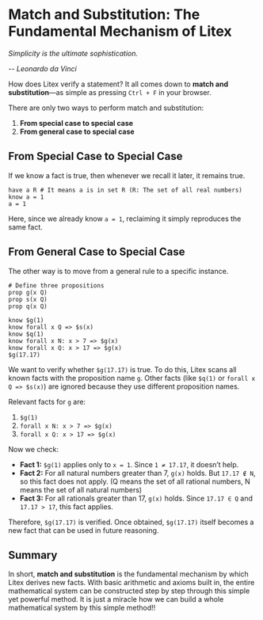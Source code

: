 # Match and Substitution: The Fundamental Mechanism of Litex

_Simplicity is the ultimate sophistication._

_-- Leonardo da Vinci_

How does Litex verify a statement?
It all comes down to **match and substitution**—as simple as pressing `Ctrl + F` in your browser.

There are only two ways to perform match and substitution:

1. **From special case to special case**
2. **From general case to special case**

## From Special Case to Special Case

If we know a fact is true, then whenever we recall it later, it remains true.

```litex
have a R # It means a is in set R (R: The set of all real numbers)
know a = 1
a = 1
```

Here, since we already know `a = 1`, reclaiming it simply reproduces the same fact.

## From General Case to Special Case

The other way is to move from a general rule to a specific instance.

```litex
# Define three propositions
prop g(x Q)
prop s(x Q)
prop q(x Q)

know $g(1)
know forall x Q => $s(x)
know $q(1)
know forall x N: x > 7 => $g(x)
know forall x Q: x > 17 => $g(x)
$g(17.17)
```

We want to verify whether `$g(17.17)` is true.
To do this, Litex scans all known facts with the proposition name `g`. Other facts (like `$q(1)` or `forall x Q => $s(x)`) are ignored because they use different proposition names.

Relevant facts for `g` are:

1. `$g(1)`
2. `forall x N: x > 7 => $g(x)`
3. `forall x Q: x > 17 => $g(x)`

Now we check:

* **Fact 1:** `$g(1)` applies only to `x = 1`. Since `1 ≠ 17.17`, it doesn’t help.
* **Fact 2:** For all natural numbers greater than 7, `g(x)` holds. But `17.17 ∉ N`, so this fact does not apply. (Q means the set of all rational numbers, N means the set of all natural numbers)
* **Fact 3:** For all rationals greater than 17, `g(x)` holds. Since `17.17 ∈ Q` and `17.17 > 17`, this fact applies.

Therefore, `$g(17.17)` is verified. Once obtained, `$g(17.17)` itself becomes a new fact that can be used in future reasoning.

## Summary

In short, **match and substitution** is the fundamental mechanism by which Litex derives new facts. With basic arithmetic and axioms built in, the entire mathematical system can be constructed step by step through this simple yet powerful method. It is just a miracle how we can build a whole mathematical system by this simple method!!